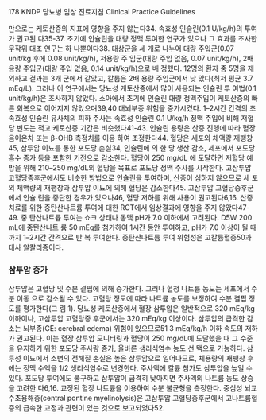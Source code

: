 <PAGE>178
KNDP 당뇨병 임상 진료지침 Clinical Practice Guidelines

만으로는 케토산증의 지표에 영향을 주지 않는다34. 속효성 인슐린(0.1 U/kg/h)의 투여가 권고된 다35-37. 초기에 인슐린을 대량 정맥 투여한 연구가 있으나 그 효과를 조사한 무작위 대조 연구는 하 나뿐이다38. 대상군을 세 개로 나누어 대량 주입군(0.07 unit/kg 후에 0.08 unit/kg/h), 저용량 주 입군(대량 주입 없음, 0.07 unit/kg/h), 2배 용량 주입군(대량 주입 없음, 0.14 unit/kg/h)으로 배 정했다. 12명의 환자 중 5명을 제외하고 결과는 3개 군에서 같았고, 칼륨은 2배 용량 주입군에서 낮 았다(최저 평균 3.7 mEq/L). 그러나 이 연구에서는 당뇨성 케토산증에서 많이 사용되는 인슐린 투 여법(0.1 unit/kg/h)은 조사하지 않았다. 소아에서 초기에 인슐린 대량 정맥주입이 케토산증의 빠른 회복으로 이어지지 않았으며39,40 대뇌부종 위험을 증가시켰다. 1–2시간 간격의 초속효성 인슐린 유사체의 피하 주사는 속효성 인슐린 0.1 U/kg/h 정맥 주입에 비해 저혈당 빈도는 적고 케토산증 기간은 비슷했다41-43. 인슐린 용량은 산증 진행에 따라 혈장 음이온차 또는 β-OHB 측정치를 이용 하여 조정한다44. 혈당은 세포외 체액량 재팽창45, 삼투압 이뇨를 통한 포도당 손실34, 인슐린에 의 한 당 생산 감소, 세포에서 포도당 흡수 증가 등을 포함한 기전으로 감소한다. 혈당이 250 mg/dL 에 도달하면 저혈당 예방을 위해 210–250 mg/dL의 혈당을 목표로 포도당 정맥 주사를 시작한다.
고삼투압 고혈당증후군에서도 비슷한 방법으로 인슐린을 투여하며, 산증이 심하지 않으므로 세 포외 체액량의 재팽창과 삼투압 이뇨에 의해 혈당은 감소한다45. 고삼투압 고혈당증후군에서 인슐 린을 중단한 경우가 있으나46, 혈당 저하를 위해 사용이 권고된다6,16.
산증 치료를 위한 중탄산나트륨 투여에 대한 RCT에서 임상결과에 영향을 주지 않았다47-49. 중 탄산나트륨 투여는 쇼크 상태나 동맥 pH가 7.0 이하에서 고려된다. D5W 200 mL에 중탄산나트 륨 50 mEq를 첨가하여 1시간 동안 투여하고, pH가 7.0 이상이 될 때까지 1–2시간 간격으로 반 복 투여한다. 중탄산나트륨 투여 위험성은 고칼륨혈증50과 대사 알칼리증이다.

### 삼투압 증가
삼투압은 고혈당 및 수분 결핍에 의해 증가한다. 그러나 혈청 나트륨 농도는 세포에서 수분 이동 으로 감소될 수 있다. 고혈당 정도에 따라 나트륨 농도를 보정하여 수분 결핍 정도를 평가한다(그 림 1). 당뇨성 케토산증에서 혈장 삼투압은 일반적으로 320 mEq/kg 이하이나, 고삼투압 고혈당증 후군에서는 320 mEq/kg 이상이다. 삼투압의 급격한 감소는 뇌부종(CE: cerebral edema) 위험이 있으므로51 3 mEq/kg/h 이하 속도의 저하가 권고된다. 이는 혈장 삼투압 모니터링과 혈당이 250 mg/dL에 도달했을 때 그 수준을 유지하기 위한 포도당 주사량 증가, 올바른 생리식염수 농도 선 택으로 가능하다. 삼투성 이뇨에서 소변의 전해질 손실은 높은 삼투압으로 일어나므로, 체용량의 재팽창 후에는 정맥 수액을 1/2 생리식염수로 변경한다. 주사액에 칼륨 첨가도 삼투압을 높일 수 있다. 포도당 투여에도 불구하고 삼투압이 급격히 낮아지면 주사액의 나트륨 농도 상승을 고려한 다6,16. 교정된 혈장 나트륨을 이용하여 수분 불균형을 측정한다. 중심성 뇌교 수초용해증(central pontine myelinolysis)은 고삼투압 고혈당증후군에서 고나트륨혈증의 급속한 교정과 관련이 있는 것으로 보고되었다52.